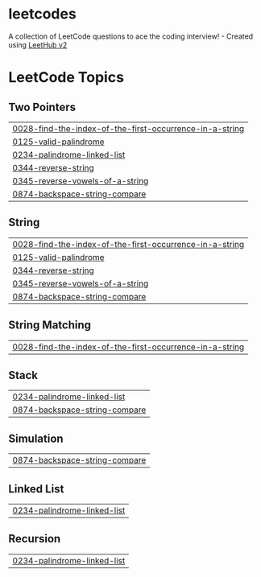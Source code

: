 # leetcodes
A collection of LeetCode questions to ace the coding interview! - Created using [LeetHub v2](https://github.com/arunbhardwaj/LeetHub-2.0)

<!---LeetCode Topics Start-->
# LeetCode Topics
## Two Pointers
|  |
| ------- |
| [0028-find-the-index-of-the-first-occurrence-in-a-string](https://github.com/Propandit/leetcodes/tree/master/0028-find-the-index-of-the-first-occurrence-in-a-string) |
| [0125-valid-palindrome](https://github.com/Propandit/leetcodes/tree/master/0125-valid-palindrome) |
| [0234-palindrome-linked-list](https://github.com/Propandit/leetcodes/tree/master/0234-palindrome-linked-list) |
| [0344-reverse-string](https://github.com/Propandit/leetcodes/tree/master/0344-reverse-string) |
| [0345-reverse-vowels-of-a-string](https://github.com/Propandit/leetcodes/tree/master/0345-reverse-vowels-of-a-string) |
| [0874-backspace-string-compare](https://github.com/Propandit/leetcodes/tree/master/0874-backspace-string-compare) |
## String
|  |
| ------- |
| [0028-find-the-index-of-the-first-occurrence-in-a-string](https://github.com/Propandit/leetcodes/tree/master/0028-find-the-index-of-the-first-occurrence-in-a-string) |
| [0125-valid-palindrome](https://github.com/Propandit/leetcodes/tree/master/0125-valid-palindrome) |
| [0344-reverse-string](https://github.com/Propandit/leetcodes/tree/master/0344-reverse-string) |
| [0345-reverse-vowels-of-a-string](https://github.com/Propandit/leetcodes/tree/master/0345-reverse-vowels-of-a-string) |
| [0874-backspace-string-compare](https://github.com/Propandit/leetcodes/tree/master/0874-backspace-string-compare) |
## String Matching
|  |
| ------- |
| [0028-find-the-index-of-the-first-occurrence-in-a-string](https://github.com/Propandit/leetcodes/tree/master/0028-find-the-index-of-the-first-occurrence-in-a-string) |
## Stack
|  |
| ------- |
| [0234-palindrome-linked-list](https://github.com/Propandit/leetcodes/tree/master/0234-palindrome-linked-list) |
| [0874-backspace-string-compare](https://github.com/Propandit/leetcodes/tree/master/0874-backspace-string-compare) |
## Simulation
|  |
| ------- |
| [0874-backspace-string-compare](https://github.com/Propandit/leetcodes/tree/master/0874-backspace-string-compare) |
## Linked List
|  |
| ------- |
| [0234-palindrome-linked-list](https://github.com/Propandit/leetcodes/tree/master/0234-palindrome-linked-list) |
## Recursion
|  |
| ------- |
| [0234-palindrome-linked-list](https://github.com/Propandit/leetcodes/tree/master/0234-palindrome-linked-list) |
<!---LeetCode Topics End-->